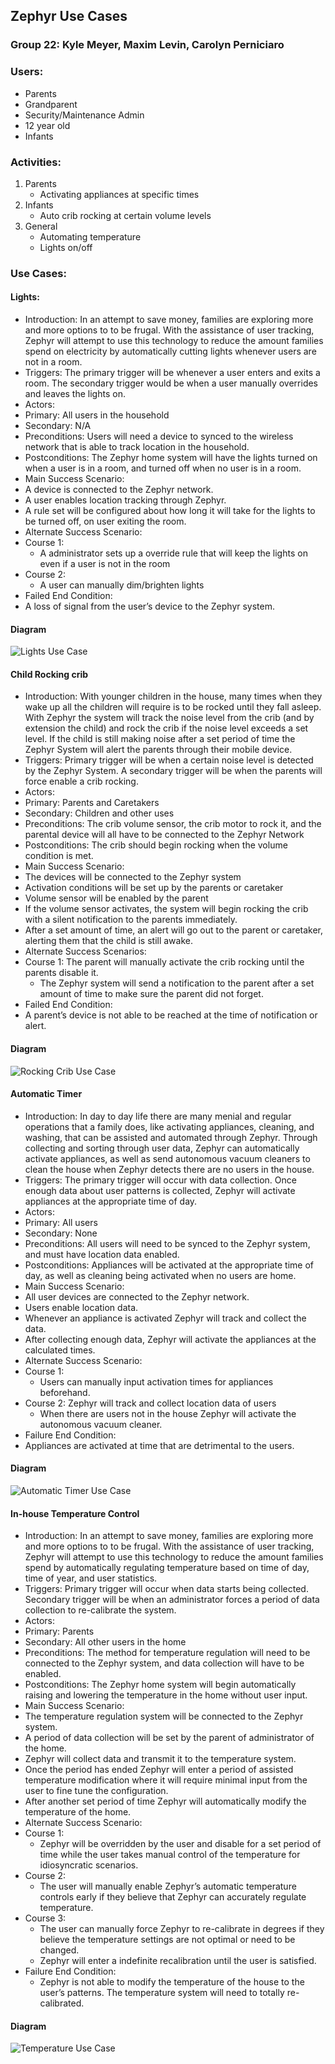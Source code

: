 ## Zephyr Use Cases
### Group 22: Kyle Meyer, Maxim Levin, Carolyn Perniciaro

### Users:
* Parents
* Grandparent
* Security/Maintenance Admin
* 12 year old
* Infants

### Activities:
1. Parents
   * Activating appliances at specific times
2. Infants
   * Auto crib rocking at certain volume levels
3. General
   * Automating temperature
   * Lights on/off

### Use Cases:
#### Lights:
* Introduction: In an attempt to save money, families are exploring more and more options to to be frugal. With the assistance of user tracking, Zephyr will attempt to use this technology to reduce the amount families spend on electricity by automatically cutting lights whenever users are not in a room.
* Triggers: The primary trigger will be whenever a user enters and exits a room. The secondary trigger would be when a user manually overrides and leaves the lights on.
* Actors:
 * Primary: All users in the household
 * Secondary: N/A
* Preconditions: Users will need a device to synced to the wireless network that is able to track location in the household.
* Postconditions: The Zephyr home system will have the lights turned on when a user is in a room, and turned off when no user is in a room.
* Main Success Scenario:
 * A device is connected to the Zephyr network.
 * A user enables location tracking through Zephyr.
 * A rule set will be configured about how long it will take for the lights to be turned off, on user exiting the room.
* Alternate Success Scenario:
 * Course 1:
   * A administrator sets up a override rule that will keep the lights on even if a user is not in the room
 * Course 2:
   * A user can manually dim/brighten lights
* Failed End Condition:
 * A loss of signal from the user’s device to the Zephyr system.

#### Diagram
![Lights Use Case](https://user-images.githubusercontent.com/32828119/54890535-cd108f00-4e77-11e9-953d-be32a740537c.png)

#### Child Rocking crib
* Introduction: With younger children in the house, many times when they wake up all the children will require is to be rocked until they fall asleep. With Zephyr the system will track the noise level from the crib (and by extension the child) and rock the crib if the noise level exceeds a set level. If the child is still making noise after a set period of time the Zephyr System will alert the parents through their mobile device.
* Triggers: Primary trigger will be when a certain noise level is detected by the Zephyr System. A secondary trigger will be when the parents will force enable a crib rocking.
* Actors:
 * Primary: Parents and Caretakers
 * Secondary: Children and other uses
* Preconditions: The crib volume sensor, the crib motor to rock it, and the parental device will all have to be connected to the Zephyr Network
* Postconditions: The crib should begin rocking when the volume condition is met.
* Main Success Scenario:
 * The devices will be connected to the Zephyr system
 * Activation conditions will be set up by the parents or caretaker
 * Volume sensor will be enabled by the parent
 * If the volume sensor activates, the system will begin rocking the crib with a silent notification to the parents immediately.
 * After a set amount of time, an alert will go out to the parent or caretaker, alerting them that the child is still  awake.
* Alternate Success Scenarios:
 * Course 1: The parent will manually activate the crib rocking until the parents disable it.
   * The Zephyr system will send a notification to the parent after a set amount of time to make sure the parent did not forget.
* Failed End Condition:
 * A parent’s device is not able to be reached at the time of notification or alert.

#### Diagram
![Rocking Crib Use Case](https://user-images.githubusercontent.com/32828119/54890406-3fcd3a80-4e77-11e9-8fa8-12d028f9c26a.png)

#### Automatic Timer
* Introduction: In day to day life there are many menial and regular operations that a family does, like activating appliances, cleaning, and washing, that can be assisted and automated through Zephyr. Through collecting and sorting through user data, Zephyr can automatically activate appliances, as well as send autonomous vacuum cleaners to clean the house when Zephyr detects there are no users in the house.
* Triggers: The primary trigger will occur with data collection. Once enough data about user patterns is collected, Zephyr will activate appliances at the appropriate time of day.
* Actors:
 * Primary: All users
 * Secondary: None
* Preconditions: All users will need to be synced to the Zephyr system, and must have location data enabled.
* Postconditions: Appliances will be activated at the appropriate time of day, as well as cleaning being activated when no users are home.
* Main Success Scenario:
 * All user devices are connected to the Zephyr network.
 * Users enable location data.
 * Whenever an appliance is activated Zephyr will track and collect the data.
 * After collecting enough data, Zephyr will activate the appliances at the calculated times.
* Alternate Success Scenario:
 * Course 1:
   * Users can manually input activation times for appliances beforehand.
 * Course 2:
Zephyr will track and collect location data of users
   * When there are users not in the house Zephyr will activate the autonomous vacuum cleaner.
* Failure End Condition:
 * Appliances are activated at time that are detrimental to the users.

#### Diagram
![Automatic Timer Use Case](https://user-images.githubusercontent.com/32828119/54890412-45c31b80-4e77-11e9-9265-9a4d1b56e6aa.png)

#### In-house Temperature Control
* Introduction: In an attempt to save money, families are exploring more and more options to to be frugal. With the assistance of user tracking, Zephyr will attempt to use this technology to reduce the amount families spend by automatically regulating temperature based on time of day, time of year, and user statistics.
* Triggers: Primary trigger will occur when data starts being collected. Secondary trigger will be when an administrator forces a period of data collection to re-calibrate the system.
* Actors:
 * Primary: Parents
 * Secondary: All other users in the home
* Preconditions: The method for temperature regulation will need to be connected to the Zephyr system, and data collection will have to be enabled.
* Postconditions: The Zephyr home system will begin automatically raising and lowering the temperature in the home without user input.
* Main Success Scenario:
 * The temperature regulation system will be connected to the Zephyr system.
 * A period of data collection will be set by the parent of administrator of the home.
 * Zephyr will collect data and transmit it to the temperature system.
 * Once the period has ended Zephyr will enter a period of assisted temperature modification where it will require minimal input from the user to fine tune the configuration.
 * After another set period of time Zephyr will automatically modify the temperature of the home.
* Alternate Success Scenario:
 * Course 1:
   * Zephyr will be overridden by the user and disable for a set period of time while the user takes manual control of the temperature for idiosyncratic scenarios.
 * Course 2:
   * The user will manually enable Zephyr’s automatic temperature controls early if they believe that Zephyr can accurately regulate temperature.
 * Course 3:
   * The user can manually force Zephyr to re-calibrate in degrees if they believe the temperature settings are not optimal or need to be changed.
   * Zephyr will enter a indefinite recalibration until the user is satisfied.
* Failure End Condition:
  * Zephyr is not able to modify the temperature of the house to the user’s patterns.
The temperature system will need to totally re-calibrated.

#### Diagram
![Temperature Use Case](https://user-images.githubusercontent.com/32828119/54890542-d699f700-4e77-11e9-848a-2fa404b446c5.png)
